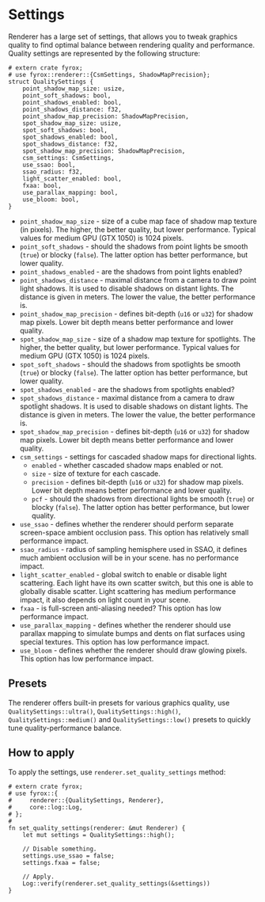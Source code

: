 # Settings

Renderer has a large set of settings, that allows you to tweak graphics quality to find optimal balance between
rendering quality and performance. Quality settings are represented by the following structure:

```rust,no_run
# extern crate fyrox;
# use fyrox::renderer::{CsmSettings, ShadowMapPrecision};
struct QualitySettings {
    point_shadow_map_size: usize,
    point_soft_shadows: bool,
    point_shadows_enabled: bool,
    point_shadows_distance: f32,
    point_shadow_map_precision: ShadowMapPrecision,
    spot_shadow_map_size: usize,
    spot_soft_shadows: bool,
    spot_shadows_enabled: bool,
    spot_shadows_distance: f32,
    spot_shadow_map_precision: ShadowMapPrecision,
    csm_settings: CsmSettings,
    use_ssao: bool,
    ssao_radius: f32,
    light_scatter_enabled: bool,
    fxaa: bool,
    use_parallax_mapping: bool,
    use_bloom: bool,
}
```

- `point_shadow_map_size` - size of a cube map face of shadow map texture (in pixels). The higher, the better quality,
  but lower performance. Typical values for medium GPU (GTX 1050) is 1024 pixels.
- `point_soft_shadows` - should the shadows from point lights be smooth (`true`) or blocky (`false`). The latter option
  has better performance, but lower quality.
- `point_shadows_enabled` - are the shadows from point lights enabled? 
- `point_shadows_distance` - maximal distance from a camera to draw point light shadows. It is used to disable shadows
  on distant lights. The distance is given in meters. The lower the value, the better performance is.
- `point_shadow_map_precision` - defines bit-depth (`u16` or `u32`) for shadow map pixels. Lower bit depth means better
  performance and lower quality.
- `spot_shadow_map_size` - size of a shadow map texture for spotlights. The higher, the better quality,
  but lower performance. Typical values for medium GPU (GTX 1050) is 1024 pixels.
- `spot_soft_shadows` - should the shadows from spotlights be smooth (`true`) or blocky (`false`). The latter option
  has better performance, but lower quality.
- `spot_shadows_enabled` - are the shadows from spotlights enabled? 
- `spot_shadows_distance` - maximal distance from a camera to draw spotlight shadows. It is used to disable shadows
  on distant lights. The distance is given in meters. The lower the value, the better performance is. 
- `spot_shadow_map_precision` - defines bit-depth (`u16` or `u32`) for shadow map pixels.  Lower bit depth means better
  performance and lower quality.
- `csm_settings` - settings for cascaded shadow maps for directional lights.
  - `enabled` - whether cascaded shadow maps enabled or not. 
  - `size` - size of texture for each cascade.
  - `precision` - defines bit-depth (`u16` or `u32`) for shadow map pixels. Lower bit depth means better
    performance and lower quality.
  - `pcf` - should the shadows from directional lights be smooth (`true`) or blocky (`false`). The latter option
    has better performance, but lower quality.
- `use_ssao` - defines whether the renderer should perform separate screen-space ambient occlusion pass. This option
  has relatively small performance impact.
- `ssao_radius` - radius of sampling hemisphere used in SSAO, it defines much ambient occlusion will be in your scene.
  has no performance impact.
- `light_scatter_enabled` - global switch to enable or disable light scattering. Each light have its own scatter switch,
  but this one is able to globally disable scatter. Light scattering has medium performance impact, it also depends on 
  light count in your scene.
- `fxaa` - is full-screen anti-aliasing needed? This option has low performance impact.
- `use_parallax_mapping` - defines whether the renderer should use parallax mapping to simulate bumps and dents on
  flat surfaces using special textures. This option has low performance impact.
- `use_bloom` - defines whether the renderer should draw glowing pixels. This option has low performance impact.

## Presets

The renderer offers built-in presets for various graphics quality, use `QualitySettings::ultra()`, 
`QualitySettings::high()`, `QualitySettings::medium()` and `QualitySettings::low()` presets to quickly tune 
quality-performance balance.

## How to apply

To apply the settings, use `renderer.set_quality_settings` method:

```rust,no_run
# extern crate fyrox;
# use fyrox::{
#     renderer::{QualitySettings, Renderer},
#     core::log::Log,
# };
# 
fn set_quality_settings(renderer: &mut Renderer) {
    let mut settings = QualitySettings::high();

    // Disable something.
    settings.use_ssao = false;
    settings.fxaa = false;

    // Apply.
    Log::verify(renderer.set_quality_settings(&settings))
}
```